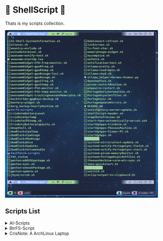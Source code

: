 # 🐚 ShellScript 📜

Thats is my scripts collection.

![Scripts preview](https://github.com/jKy0n/ShellScript/blob/main/.media/screenshot-2025-06-28.png)


## Scripts List 

<details>
    <summary>AI-Scripts</summary>
        <ul>
        <li>AI-Shell-SystemInformation.sh: Script to make AI better response system info</li>
        <li>deepShell.sh: Script to interact with Ollama and format the output</li>
        <li>ollama-pretty.sh: makes AI output more pretty (ex. using glow) </li>
        <li>ollama-read-meta.sh: Allow AI to read metadata and bring more details</li>
        <li>ollama-read.sh: Allow AI to read some data and bring more details</li>
        </ul>
</details>
<details>
    <summary>BtrFS-Script</summary>
        <ul>
        <li>btrfs-slow-balance-home.sh: (do NOT use) Worst way to balance a volume</li>
        <li>btrfs-slow-balance-timeshift.sh: (do NOT use) Worst way to balance a volume</li>
        <li>btrfs-slow-balance.sh: (do NOT use) Worst way to balance a volume</li>
        <li>Filesystem-show-script.sh: For better view filesystem at all</li>
        </ul>
</details>
<details>
<summary>CrisNote: A ArchLinux Laptop</summary>
    <ul>
    <details>
        <summary>StatusBar-Script</summary>
        <ul>
            <li>battery-widget.sh:</li>
            <li>CPU-freq-monitor.sh:</li>
            <li>CPU-temp-monitor.sh:</li>
            <li>CPU-usage-monitor.sh:</li>
            <li>RAM-usage-monitor.sh:</li>
        </ul>
    </details>
    <details>
        <summary>StatusBar-Script.old</summary>
        <ul>
            <li>crisNoteBatteryLevel:</li>
            <li>crisNoteCpuTemp:</li>
            <li>CrisNoteCPUtemp.sh:</li>
            <li>CrisNotoBatteryCapacity.sh:</li>
        </ul>
    </details>
        <li>startUpApps-CrisNote: List of app to start with</li>
    </ul>
</details>